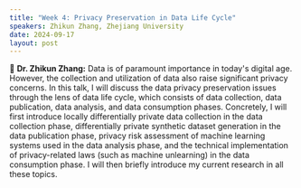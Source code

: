 ```yaml
---
title: "Week 4: Privacy Preservation in Data Life Cycle"
speakers: Zhikun Zhang, Zhejiang University
date: 2024-09-17
layout: post
---
```


💬 **Dr. Zhikun Zhang:** Data is of paramount importance in today's digital age. However, the collection and utilization of data also raise significant privacy concerns. In this talk, I will discuss the
data privacy preservation issues through the lens of data life cycle, which consists of data
collection, data publication, data analysis, and data consumption phases. Concretely, I
will first introduce locally differentially private data collection in the data collection phase,
differentially private synthetic dataset generation in the data publication phase, privacy
risk assessment of machine learning systems used in the data analysis phase, and the
technical implementation of privacy-related laws (such as machine unlearning) in the
data consumption phase. I will then briefly introduce my current research in all these
topics.

